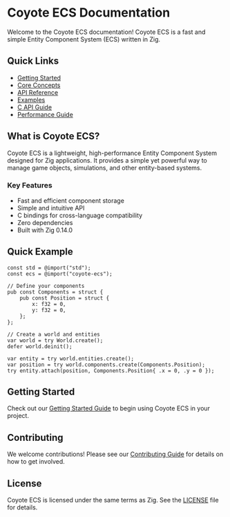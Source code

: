 # Coyote ECS Documentation

Welcome to the Coyote ECS documentation! Coyote ECS is a fast and simple Entity Component System (ECS) written in Zig.

## Quick Links

- [Getting Started](getting-started.md)
- [Core Concepts](core-concepts.md)
- [API Reference](api-reference.md)
- [Examples](examples.md)
- [C API Guide](c-api-guide.md)
- [Performance Guide](performance-guide.md)

## What is Coyote ECS?

Coyote ECS is a lightweight, high-performance Entity Component System designed for Zig applications. It provides a simple yet powerful way to manage game objects, simulations, and other entity-based systems.

### Key Features

- Fast and efficient component storage
- Simple and intuitive API
- C bindings for cross-language compatibility
- Zero dependencies
- Built with Zig 0.14.0

## Quick Example

```zig
const std = @import("std");
const ecs = @import("coyote-ecs");

// Define your components
pub const Components = struct {
    pub const Position = struct {
        x: f32 = 0,
        y: f32 = 0,
    };
};

// Create a world and entities
var world = try World.create();
defer world.deinit();

var entity = try world.entities.create();
var position = try world.components.create(Components.Position);
try entity.attach(position, Components.Position{ .x = 0, .y = 0 });
```

## Getting Started

Check out our [Getting Started Guide](getting-started.md) to begin using Coyote ECS in your project.

## Contributing

We welcome contributions! Please see our [Contributing Guide](contributing.md) for details on how to get involved.

## License

Coyote ECS is licensed under the same terms as Zig. See the [LICENSE](../LICENSE) file for details. 